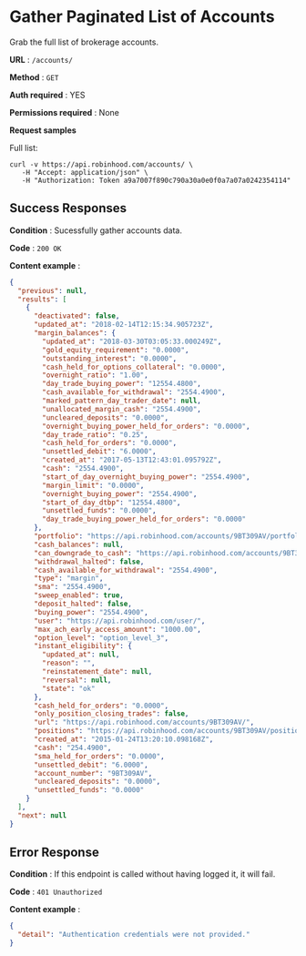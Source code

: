 # Gather Paginated List of Accounts

Grab the full list of brokerage accounts.

**URL** : `/accounts/`

**Method** : `GET`

**Auth required** : YES

**Permissions required** : None

**Request samples**

Full list:

```
curl -v https://api.robinhood.com/accounts/ \
   -H "Accept: application/json" \
   -H "Authorization: Token a9a7007f890c790a30a0e0f0a7a07a0242354114"
```

## Success Responses

**Condition** : Sucessfully gather accounts data.

**Code** : `200 OK`

**Content example** :

```json
{
  "previous": null,
  "results": [
    {
      "deactivated": false,
      "updated_at": "2018-02-14T12:15:34.905723Z",
      "margin_balances": {
        "updated_at": "2018-03-30T03:05:33.000249Z",
        "gold_equity_requirement": "0.0000",
        "outstanding_interest": "0.0000",
        "cash_held_for_options_collateral": "0.0000",
        "overnight_ratio": "1.00",
        "day_trade_buying_power": "12554.4800",
        "cash_available_for_withdrawal": "2554.4900",
        "marked_pattern_day_trader_date": null,
        "unallocated_margin_cash": "2554.4900",
        "uncleared_deposits": "0.0000",
        "overnight_buying_power_held_for_orders": "0.0000",
        "day_trade_ratio": "0.25",
        "cash_held_for_orders": "0.0000",
        "unsettled_debit": "6.0000",
        "created_at": "2017-05-13T12:43:01.095792Z",
        "cash": "2554.4900",
        "start_of_day_overnight_buying_power": "2554.4900",
        "margin_limit": "0.0000",
        "overnight_buying_power": "2554.4900",
        "start_of_day_dtbp": "12554.4800",
        "unsettled_funds": "0.0000",
        "day_trade_buying_power_held_for_orders": "0.0000"
      },
      "portfolio": "https://api.robinhood.com/accounts/9BT309AV/portfolio/",
      "cash_balances": null,
      "can_downgrade_to_cash": "https://api.robinhood.com/accounts/9BT309AV/can_downgrade_to_cash/",
      "withdrawal_halted": false,
      "cash_available_for_withdrawal": "2554.4900",
      "type": "margin",
      "sma": "2554.4900",
      "sweep_enabled": true,
      "deposit_halted": false,
      "buying_power": "2554.4900",
      "user": "https://api.robinhood.com/user/",
      "max_ach_early_access_amount": "1000.00",
      "option_level": "option_level_3",
      "instant_eligibility": {
        "updated_at": null,
        "reason": "",
        "reinstatement_date": null,
        "reversal": null, 
        "state": "ok"
      },
      "cash_held_for_orders": "0.0000",
      "only_position_closing_trades": false,
      "url": "https://api.robinhood.com/accounts/9BT309AV/",
      "positions": "https://api.robinhood.com/accounts/9BT309AV/positions/",
      "created_at": "2015-01-24T13:20:10.098168Z",
      "cash": "254.4900",
      "sma_held_for_orders": "0.0000",
      "unsettled_debit": "6.0000",
      "account_number": "9BT309AV",
      "uncleared_deposits": "0.0000",
      "unsettled_funds": "0.0000"
    }
  ],
  "next": null
}
```

## Error Response

**Condition** : If this endpoint is called without having logged it, it will fail.

**Code** : `401 Unauthorized`

**Content example** : 

```json
{
  "detail": "Authentication credentials were not provided."
}
```
